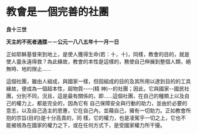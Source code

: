 # 教會是一個完善的社團


**良十三世**

**天主的不死者通牒－－公元一八八五年十一月一日**





正如耶穌基督來到地上，是使人獲得生命(若：十，十)，同樣，教會的目的，就是使人靈永遠得救？為此緣故，教會的本性是這樣的，務使自己伸展到整個人類，絕無時、地的限止……

這個社團，雖由人組成，與國家一樣，但因組成的目的及其所用以達到目的的工具緣故，便成為一個超本性，超物質----(精
神)--的社團；因此，它與國家--國民社團，分別不同，況且，這是最有關係的，即……這個社團，在自己的種類上以及自己的權力上，都是完全的，因為它有
自己保障安全與行動的助力，並由於必要的意志，以及自己造主的恩惠，它在自己內，並藉自己，擁有一切助力。正如教會所抱的宗旨(目的)是十分高貴的，同
樣，它的權力，也是凌駕乎一切之上，它也不能被視為在國家的權力之下，或在任何方式下，是受國家權力所干擾。

